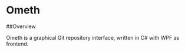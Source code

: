 # Ometh

##Overview

Ometh is a graphical Git repository interface, written in C# with WPF as frontend.